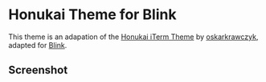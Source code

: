 # Honukai Theme for Blink

This theme is an adapation of the [Honukai iTerm
Theme](https://github.com/oskarkrawczyk/honukai-iterm-zsh) by
[oskarkrawczyk](https://github.com/oskarkrawczyk), adapted for [Blink](https://blink.sh).

## Screenshot
